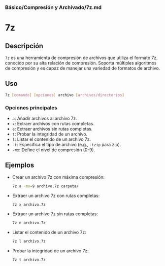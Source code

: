 ### **Básico/Compresión y Archivado/7z.md**

# 7z

## Descripción

`7z` es una herramienta de compresión de archivos que utiliza el formato 7z, conocido por su alta relación de compresión. Soporta múltiples algoritmos de compresión y es capaz de manejar una variedad de formatos de archivo.

## Uso

```bash
7z [comando] [opciones] archivo [archivos/directorios]
```

### Opciones principales

- `a`: Añadir archivos al archivo 7z.
- `x`: Extraer archivos con rutas completas.
- `e`: Extraer archivos sin rutas completas.
- `t`: Probar la integridad de un archivo.
- `l`: Listar el contenido de un archivo 7z.
- `-t`: Especifica el tipo de archivo (e.g., `-tzip` para zip).
- `-mx`: Define el nivel de compresión (0-9).

## Ejemplos

- Crear un archivo 7z con máxima compresión:
  
  ```bash
  7z a -mx=9 archivo.7z carpeta/
  ```

- Extraer un archivo 7z con rutas completas:
  
  ```bash
  7z x archivo.7z
  ```

- Extraer un archivo 7z sin rutas completas:
  
  ```bash
  7z e archivo.7z
  ```

- Listar el contenido de un archivo 7z:
  
  ```bash
  7z l archivo.7z
  ```

- Probar la integridad de un archivo 7z:
  
  ```bash
  7z t archivo.7z
  ```